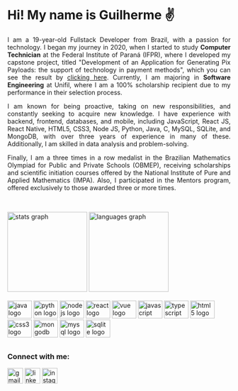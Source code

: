 # Hi! My name is Guilherme ✌

<p align="justify">I am a 19-year-old Fullstack Developer from Brazil, with a passion for technology. I began my journey in 2020, when I started to study <b>Computer Technician</b> at the Federal Institute of Paraná (IFPR), where I developed my capstone project, titled "Development of an Application for Generating Pix Payloads: the support of technology in payment methods", which you can see the result by <a href="https://github.com/guilherme-mattos-conde/Pix-Payload-Generator-Application" target="_blank">clicking here</a>. Currently, I am majoring in <b>Software Engineering</b> at Unifil, where I am a 100% scholarship recipient due to my performance in their selection process.</p>

<p align="justify">I am known for being proactive, taking on new responsibilities, and constantly seeking to acquire new knowledge. I have experience with backend, frontend, databases, and mobile, including JavaScript, React JS, React Native, HTML5, CSS3, Node JS, Python, Java, C, MySQL, SQLite, and MongoDB, with over three years of experience in many of these. Additionally, I am skilled in data analysis and problem-solving.</p>

<p align="justify">Finally, I am a three times in a row medalist in the Brazilian Mathematics Olympiad for Public and Private Schools (OBMEP), receiving scholarships and scientific initiation courses offered by the National Institute of Pure and Applied Mathematics (IMPA). Also, I participated in the Mentors program, offered exclusively to those awarded three or more times.</p>

##

<br>
<div align="left">
  <img src="https://github-readme-stats.vercel.app/api?hide_title=false&hide_rank=false&show_icons=true&include_all_commits=true&count_private=true&disable_animations=false&theme=radical&hide_border=true&username=guilherme-mattos-conde" height="180" alt="stats graph"/>
  <img src="https://github-readme-stats.vercel.app/api/top-langs?username=guilherme-mattos-conde&theme=radical&hide_border=true&layout=compact" height="180" alt="languages graph"/>
</div>
<br/>

<div style="display: inline-block">
  
  <img src="https://cdn.jsdelivr.net/gh/devicons/devicon/icons/java/java-plain.svg" width="55" height="40" alt="java logo"/>
  <img src="https://cdn.jsdelivr.net/gh/devicons/devicon/icons/python/python-plain.svg" width="55" height="40" alt="python logo"/>
  <img src="https://cdn.jsdelivr.net/gh/devicons/devicon/icons/nodejs/nodejs-plain.svg" width="55" height="40" alt="nodejs logo"/>
  <img src="https://cdn.jsdelivr.net/gh/devicons/devicon/icons/react/react-original.svg" width="55" height="40" alt="react logo"/>
  <img src="https://cdn.jsdelivr.net/gh/devicons/devicon/icons/vuejs/vuejs-original.svg" width="55" height="40" alt="vue logo"/>
  <img src="https://cdn.jsdelivr.net/gh/devicons/devicon/icons/javascript/javascript-plain.svg" width="55" height="40" alt="javascript logo"/>
  <img src="https://cdn.jsdelivr.net/gh/devicons/devicon/icons/typescript/typescript-original.svg" width="55" height="40" alt="typescript logo"/>
  <img src="https://cdn.jsdelivr.net/gh/devicons/devicon/icons/html5/html5-plain.svg" width="55" height="40" alt="html5 logo"/>
  <img src="https://cdn.jsdelivr.net/gh/devicons/devicon/icons/css3/css3-plain.svg" width="55" height="40" alt="css3 logo"/>
  <img src="https://cdn.jsdelivr.net/gh/devicons/devicon/icons/mongodb/mongodb-plain.svg" width="55" height="40" alt="mongodb logo"/>
  <img src="https://cdn.jsdelivr.net/gh/devicons/devicon/icons/mysql/mysql-original.svg" width="55" height="40" alt="mysql logo"/>
  <img src="https://cdn.jsdelivr.net/gh/devicons/devicon/icons/sqlite/sqlite-plain.svg" width="55" height="40" alt="sqlite logo"/>
</div>

##
### Connect with me:

<a href="mailto:guimattos205@gmail.com" target="_blank"><img src="https://img.shields.io/static/v1?message=Gmail&logo=gmail&label=&color=EA4335&logoColor=white&labelColor=&style=for-the-badge" height="35" alt="gmail logo" /></a>
<a href="https://www.linkedin.com/in/guilherme-mattos-conde/" target="_blank"><img src="https://img.shields.io/static/v1?message=Linkedin&logo=linkedin&label=&color=0A66C2&logoColor=white&labelColor=&style=for-the-badge" height="35" alt="linkedin logo" /></a>
<a href="https://instagram.com/guizin_205" target="_blank"><img src="https://img.shields.io/static/v1?message=Instagram&logo=instagram&label=&color=E4405F&logoColor=white&labelColor=&style=for-the-badge" height="35" alt="instagram logo" /></a>
